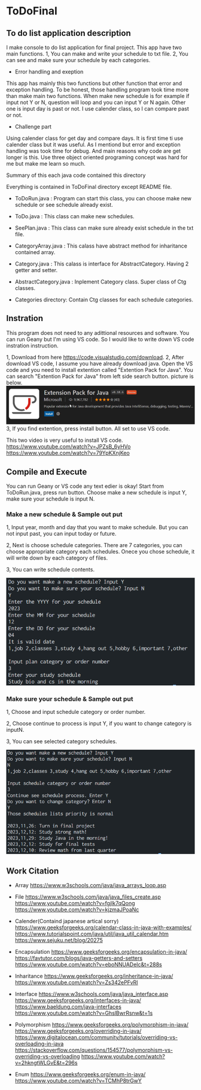 # ToDoFinal

## To do list application description

I make console to do list application for final project. This app have two main functions. 
1, You can make and write your schedule to txt file.
2, You can see and make sure your schedule by each categories. 

- Error handling and exeption

This app has mainly this two functions but other function that error and exception handling.
To be honest, those handling program took time more than make main two functions. 
When make new schedule is for example if input not Y or N, question will loop and you can input Y or N again.
Other one is input day is past or not. I use calender class, so I can compare past or not.

- Challenge part

Using calender class for get day and compare days. It is first time ti use calender class but it was useful.
As I mentiond but error and exception handling was took time for debug. And main reasons why code are get longer is this. Use three object oriented programing concept was hard for me but make me learn so much. 


Summary of this each java code contained this directory

Everything is contained in ToDoFinal directory except README file. 

- ToDoRun.java : Program can start this class, you can choose make new schedule or see schedule already exist.
- ToDo.java : This class can make new schedules.
- SeePlan.java : This class can make sure already exist schedule in the txt file.
- CategoryArray.java : This calass have abstract method for inharitance contained array.
- Category.java : This calass is interface for AbstractCategory. Having 2 getter and setter.
- AbstractCategory.java : Inplement Category class. Super class of Ctg classes.

- Categories directory: Contain Ctg classes for each schedule categories.

## Instration
This program does not need to any adittional resources and software. 
You can run Geany but I'm using VS code. So I would like to write down VS code instration instruction.

1, Download from here https://code.visualstudio.com/download. 
2, After download VS code, I assume you have already download java.
Open the VS code and you need to install extention called "Extention Pack for Java". 
You can search "Extention Pack for Java" from left side search button.
picture is below.
![Alt text](ToDoFinal/Img/Image1.png)
3, If you find extention, press install button. All set to use VS code.

This two video is very useful to install VS code.
https://www.youtube.com/watch?v=JPZsB_6yHVo
https://www.youtube.com/watch?v=79YpKXnjKeo


## Compile and Execute

You can run Geany or VS code any text edier is okay! 
Start from ToDoRun.java, press run button.
Choose make a new schedule is input Y, make sure your schedule is input N.

### Make a new schedule & Sample out put

1, Input year, month and day that you want to make schedule.
But you can not input past, you can input today or future.

2, Next is choose schedule categories. There are 7 categories,
you can choose appropriate category each schedules. 
Onece you chose schedule, it will write down by each category of files.

3, You can write schedule contents.

![Alt text](ToDoFinal/Img/Image2.png)

### Make sure your schedule & Sample out put

1, Choose and input schedule category or order number.

2, Choose continue to process is input Y, if you want to change category is inputN.

3, You can see selected category schedules.

![Alt text](ToDoFinal/Img/Image3.png)


## Work Citation

- Array
https://www.w3schools.com/java/java_arrays_loop.asp

- File
https://www.w3schools.com/java/java_files_create.asp
https://www.youtube.com/watch?v=fgjIk7qQong
https://www.youtube.com/watch?v=kjzmaJPoaNc

- Calender(Containd japanese artical sorry)
https://www.geeksforgeeks.org/calendar-class-in-java-with-examples/
https://www.tutorialspoint.com/java/util/java_util_calendar.htm
https://www.sejuku.net/blog/20275

- Encapsulation
https://www.geeksforgeeks.org/encapsulation-in-java/
https://favtutor.com/blogs/java-getters-and-setters
https://www.youtube.com/watch?v=eboNNUADeIc&t=288s

- Inharitance
https://www.geeksforgeeks.org/inheritance-in-java/
https://www.youtube.com/watch?v=Zs342ePFvRI

- Interface
https://www.w3schools.com/java/java_interface.asp
https://www.geeksforgeeks.org/interfaces-in-java/
https://www.baeldung.com/java-interfaces
https://www.youtube.com/watch?v=GhslBwrRsnw&t=1s

- Polymorphism
https://www.geeksforgeeks.org/polymorphism-in-java/
https://www.geeksforgeeks.org/overriding-in-java/
https://www.digitalocean.com/community/tutorials/overriding-vs-overloading-in-java
https://stackoverflow.com/questions/154577/polymorphism-vs-overriding-vs-overloading
https://www.youtube.com/watch?v=2hkngtWLGvE&t=296s

- Enum
https://www.geeksforgeeks.org/enum-in-java/
https://www.youtube.com/watch?v=TCMhP8trGwY

